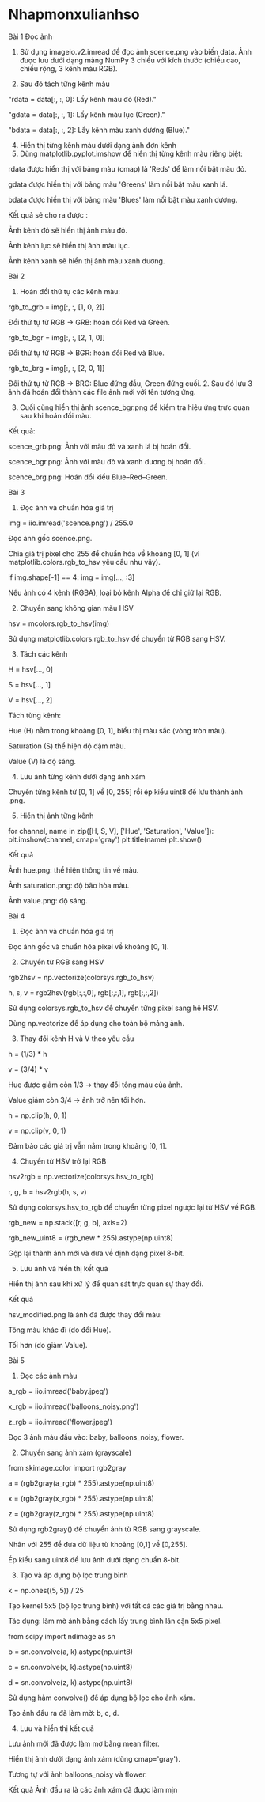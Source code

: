 # Nhapmonxulianhso
Bài 1
Đọc ảnh
1. Sử dụng imageio.v2.imread để đọc ảnh scence.png vào biến data.
Ảnh được lưu dưới dạng mảng NumPy 3 chiều với kích thước (chiều cao, chiều rộng, 3 kênh màu RGB).

2. Sau đó tách từng kênh màu

"rdata = data[:, :, 0]: Lấy kênh màu đỏ (Red)."

"gdata = data[:, :, 1]: Lấy kênh màu lục (Green)."

"bdata = data[:, :, 2]: Lấy kênh màu xanh dương (Blue)."

4. Hiển thị từng kênh màu dưới dạng ảnh đơn kênh
5. Dùng matplotlib.pyplot.imshow để hiển thị từng kênh màu riêng biệt:

rdata được hiển thị với bảng màu (cmap) là 'Reds' để làm nổi bật màu đỏ.

gdata được hiển thị với bảng màu 'Greens' làm nổi bật màu xanh lá.

bdata được hiển thị với bảng màu 'Blues' làm nổi bật màu xanh dương.

Kết quả sẽ cho ra được :

Ảnh kênh đỏ sẽ hiển thị ảnh màu đỏ.

Ảnh kênh lục sẽ hiển thị ảnh màu lục.

Ảnh kênh xanh sẽ hiển thị ảnh màu xanh dương.

Bài 2
1. Hoán đổi thứ tự các kênh màu:

rgb_to_grb = img[:, :, [1, 0, 2]]

Đổi thứ tự từ RGB → GRB: hoán đổi Red và Green.

rgb_to_bgr = img[:, :, [2, 1, 0]]

Đổi thứ tự từ RGB → BGR: hoán đổi Red và Blue.

rgb_to_brg = img[:, :, [2, 0, 1]]

Đổi thứ tự từ RGB → BRG: Blue đứng đầu, Green đứng cuối.
2. Sau đó lưu 3 ảnh đã hoán đổi thành các file ảnh mới với tên tương ứng.

3. Cuối cùng hiển thị ảnh scence_bgr.png để kiểm tra hiệu ứng trực quan sau khi hoán đổi màu.

 Kết quả:

scence_grb.png: Ảnh với màu đỏ và xanh lá bị hoán đổi.

scence_bgr.png: Ảnh với màu đỏ và xanh dương bị hoán đổi.

scence_brg.png: Hoán đổi kiểu Blue–Red–Green.

Bài 3

1. Đọc ảnh và chuẩn hóa giá trị

img = iio.imread('scence.png') / 255.0

Đọc ảnh gốc scence.png.

Chia giá trị pixel cho 255 để chuẩn hóa về khoảng [0, 1] (vì matplotlib.colors.rgb_to_hsv yêu cầu như vậy).

if img.shape[-1] == 4:
    img = img[..., :3]

Nếu ảnh có 4 kênh (RGBA), loại bỏ kênh Alpha để chỉ giữ lại RGB.

2. Chuyển sang không gian màu HSV

hsv = mcolors.rgb_to_hsv(img)

Sử dụng matplotlib.colors.rgb_to_hsv để chuyển từ RGB sang HSV.

3. Tách các kênh

H = hsv[..., 0]

S = hsv[..., 1]

V = hsv[..., 2]

Tách từng kênh:

Hue (H) nằm trong khoảng [0, 1], biểu thị màu sắc (vòng tròn màu).

Saturation (S) thể hiện độ đậm màu.

Value (V) là độ sáng.

4. Lưu ảnh từng kênh dưới dạng ảnh xám

Chuyển từng kênh từ [0, 1] về [0, 255] rồi ép kiểu uint8 để lưu thành ảnh .png.

5. Hiển thị ảnh từng kênh

for channel, name in zip([H, S, V], ['Hue', 'Saturation', 'Value']):
    plt.imshow(channel, cmap='gray')
    plt.title(name)
    plt.show()

Kết quả

Ảnh hue.png: thể hiện thông tin về màu.

Ảnh saturation.png: độ bão hòa màu.

Ảnh value.png: độ sáng.


Bài 4

1. Đọc ảnh và chuẩn hóa giá trị

Đọc ảnh gốc và chuẩn hóa pixel về khoảng [0, 1].

2. Chuyển từ RGB sang HSV

rgb2hsv = np.vectorize(colorsys.rgb_to_hsv)

h, s, v = rgb2hsv(rgb[:,:,0], rgb[:,:,1], rgb[:,:,2])

Sử dụng colorsys.rgb_to_hsv để chuyển từng pixel sang hệ HSV.

Dùng np.vectorize để áp dụng cho toàn bộ mảng ảnh.

3. Thay đổi kênh H và V theo yêu cầu

h = (1/3) * h

v = (3/4) * v

Hue được giảm còn 1/3 → thay đổi tông màu của ảnh.

Value giảm còn 3/4 → ảnh trở nên tối hơn.

h = np.clip(h, 0, 1)

v = np.clip(v, 0, 1)

Đảm bảo các giá trị vẫn nằm trong khoảng [0, 1].

4. Chuyển từ HSV trở lại RGB

hsv2rgb = np.vectorize(colorsys.hsv_to_rgb)

r, g, b = hsv2rgb(h, s, v)

Sử dụng colorsys.hsv_to_rgb để chuyển từng pixel ngược lại từ HSV về RGB.

rgb_new = np.stack([r, g, b], axis=2)

rgb_new_uint8 = (rgb_new * 255).astype(np.uint8)

Gộp lại thành ảnh mới và đưa về định dạng pixel 8-bit.

5. Lưu ảnh và hiển thị kết quả

Hiển thị ảnh sau khi xử lý để quan sát trực quan sự thay đổi.

Kết quả

hsv_modified.png là ảnh đã được thay đổi màu:

Tông màu khác đi (do đổi Hue).

Tối hơn (do giảm Value).

Bài 5
1. Đọc các ảnh màu

a_rgb = iio.imread('baby.jpeg')

x_rgb = iio.imread('balloons_noisy.png')

z_rgb = iio.imread('flower.jpeg')

Đọc 3 ảnh màu đầu vào: baby, balloons_noisy, flower.

2. Chuyển sang ảnh xám (grayscale)

from skimage.color import rgb2gray

a = (rgb2gray(a_rgb) * 255).astype(np.uint8)

x = (rgb2gray(x_rgb) * 255).astype(np.uint8)

z = (rgb2gray(z_rgb) * 255).astype(np.uint8)

Sử dụng rgb2gray() để chuyển ảnh từ RGB sang grayscale.

Nhân với 255 để đưa dữ liệu từ khoảng [0,1] về [0,255].

Ép kiểu sang uint8 để lưu ảnh dưới dạng chuẩn 8-bit.

3. Tạo và áp dụng bộ lọc trung bình

k = np.ones((5, 5)) / 25

Tạo kernel 5x5 (bộ lọc trung bình) với tất cả các giá trị bằng nhau.

Tác dụng: làm mờ ảnh bằng cách lấy trung bình lân cận 5x5 pixel.

from scipy import ndimage as sn

b = sn.convolve(a, k).astype(np.uint8)

c = sn.convolve(x, k).astype(np.uint8)

d = sn.convolve(z, k).astype(np.uint8)

Sử dụng hàm convolve() để áp dụng bộ lọc cho ảnh xám.

Tạo ảnh đầu ra đã làm mờ: b, c, d.

4. Lưu và hiển thị kết quả

Lưu ảnh mới đã được làm mờ bằng mean filter.

Hiển thị ảnh dưới dạng ảnh xám (dùng cmap='gray').

Tương tự với ảnh balloons_noisy và flower.

Kết quả
Ảnh đầu ra là các ảnh xám đã được làm mịn
